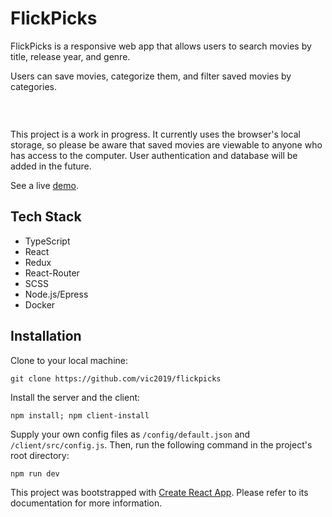# FlickPicks

FlickPicks is a responsive web app that allows users to search movies by title, release year, and genre. 

Users can save movies, categorize them, and filter saved movies by categories.

<br />

<img
  src='https://victorwang.info/static/media/flickpicks.89afcaa1.png'
  alt=''
/>

This project is a work in progress. It currently uses the browser's local storage, so please be aware that saved movies are viewable to anyone who has access to the computer. User authentication and database will be added in the future.

See a live [demo](http://flickpicks.victorwang.info).

## Tech Stack

* TypeScript
* React
* Redux
* React-Router
* SCSS
* Node.js/Epress
* Docker

## Installation

Clone to your local machine:

`git clone https://github.com/vic2019/flickpicks`

Install the server and the client:

`npm install; npm client-install`

Supply your own config files as `/config/default.json` and `/client/src/config.js`. Then, run the following command in the project's root directory:

`npm run dev`

This project was bootstrapped with [Create React App](https://github.com/facebook/create-react-app). Please refer to its documentation for more information.